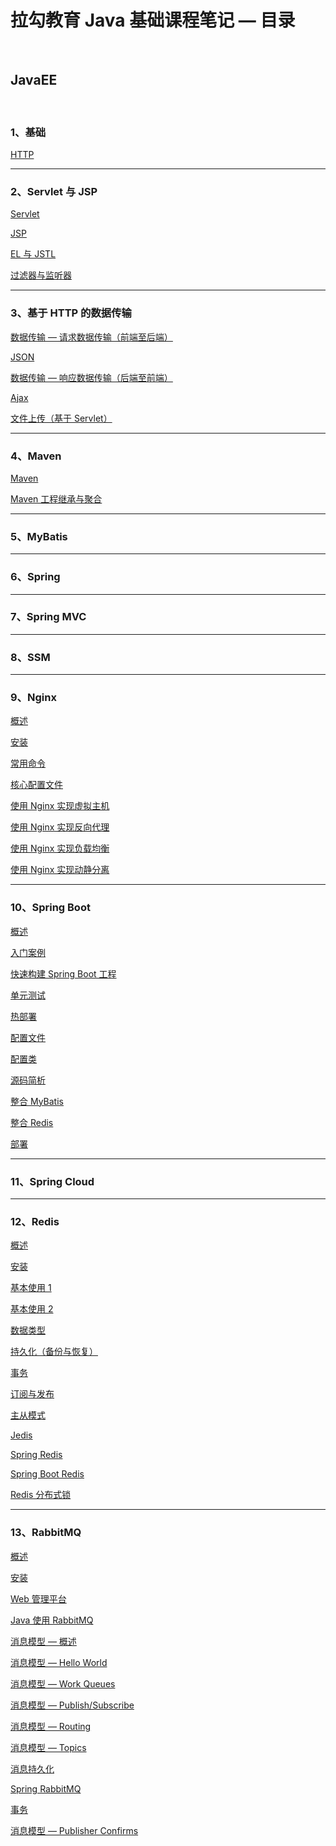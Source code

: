 # 拉勾教育 Java 基础课程笔记 — 目录

<br/>

## JavaEE

<br/>

### 1、基础

[HTTP](https://yyscyber.github.io/java/lagou/basic/e56eeb71-e87e-4297-a13f-10ff303bb136)

---

### 2、Servlet 与 JSP

[Servlet](https://yyscyber.github.io/java/lagou/basic/6cc8ee8d-2538-4f91-a230-d5cf66efbe85)

[JSP](https://yyscyber.github.io/java/lagou/basic/124562b8-055e-4b18-ba17-f420d2e6334d)

[EL 与 JSTL](https://yyscyber.github.io/java/lagou/basic/093c21e9-3727-4feb-baa6-4ed47dc41632)

[过滤器与监听器](https://yyscyber.github.io/java/lagou/basic/3d73bb07-1663-45bc-b335-6fa188459086)

---

### 3、基于 HTTP 的数据传输

[数据传输 — 请求数据传输（前端至后端）](https://yyscyber.github.io/java/lagou/basic/5392656a-95dc-4e7f-8f76-1f5fa5cfe9ba)

[JSON](https://yyscyber.github.io/java/lagou/basic/5d869c0f-afb9-4e4b-9161-dd0527a2e73a)

[数据传输 — 响应数据传输（后端至前端）](https://yyscyber.github.io/java/lagou/basic/4baafe47-4fd3-420c-ab88-b644dacb67f7)

[Ajax](https://yyscyber.github.io/java/lagou/basic/08aa86d7-f333-446b-a0aa-27c892beb4cd)

[文件上传（基于 Servlet）](https://yyscyber.github.io/java/lagou/basic/259fe138-8668-4565-a8f6-d89a60bb02c3)

---

### 4、Maven

[Maven](d3de2bee-c079-4428-bd6c-2bf30ccda7ca)

[Maven 工程继承与聚合](9a86e811-cba1-4609-a3e5-ba290f1d39b9)

---

### 5、MyBatis

[](fe70f31b-cfcb-4740-a52b-7ba4e0ed5f6d)

---

### 6、Spring

---

### 7、Spring MVC

---

### 8、SSM

---

### 9、Nginx

[概述](https://yyscyber.github.io/java/lagou/basic/4588db3a-77fe-486b-9a36-3cd6f05f7e97)

[安装](https://yyscyber.github.io/java/lagou/basic/49fdb017-a01b-4a9c-ba74-850d6fdb24de)

[常用命令](https://yyscyber.github.io/java/lagou/basic/21bbe5ab-c2ed-4320-a881-b362ed7a659c)

[核心配置文件](https://yyscyber.github.io/java/lagou/basic/80d69cce-d3d9-4774-99c2-6b5a486b1858)

[使用 Nginx 实现虚拟主机](https://yyscyber.github.io/java/lagou/basic/dba285e9-3ba9-4470-acca-2010bfdf0b35)

[使用 Nginx 实现反向代理](https://yyscyber.github.io/java/lagou/basic/51ee99c1-7617-4dbd-91ec-973465b5911e)

[使用 Nginx 实现负载均衡](https://yyscyber.github.io/java/lagou/basic/0a03fc42-737d-4b67-99d3-9c5c9d26f391)

[使用 Nginx 实现动静分离](https://yyscyber.github.io/java/lagou/basic/7edeb283-7b65-4005-a495-b3f448658147)

---

### 10、Spring Boot

[概述](https://yyscyber.github.io/java/lagou/basic/028f76a0-6b24-4ff7-860a-38aa84bab40a)

[入门案例](https://yyscyber.github.io/java/lagou/basic/0d17c445-0a3b-4892-953f-b329e9a785ce)

[快速构建 Spring Boot 工程](https://yyscyber.github.io/java/lagou/basic/168c65b0-f8f6-4f12-b96c-9965c03b03a5)

[单元测试](https://yyscyber.github.io/java/lagou/basic/1846f3e7-4723-48c4-a16d-bf34da4cbc81)

[热部署](https://yyscyber.github.io/java/lagou/basic/d94ad409-f1dc-4628-a7b8-315eb81e36c9)

[配置文件](https://yyscyber.github.io/java/lagou/basic/ff2f1831-aadd-4c88-93c1-9fe6bcdc25f5)

[配置类](https://yyscyber.github.io/java/lagou/basic/1f6cbb3e-0e34-45c4-a9b4-ee59063ee646)

[源码简析](18bd23ff-90a7-4190-9644-e7f774127d50)

[整合 MyBatis](https://yyscyber.github.io/java/lagou/basic/47629440-0a69-4ee5-968f-34a533ad480a)

[整合 Redis]()

[部署](https://yyscyber.github.io/java/lagou/basic/4b68d603-7a6e-4102-b48f-bfe0d5464457)

---

### 11、Spring Cloud

---

### 12、Redis

[概述](https://yyscyber.github.io/java/lagou/basic/17bfbce3-6b93-4e29-a1ac-b50f9eca3bac)

[安装](https://yyscyber.github.io/java/lagou/basic/a343d1af-5de5-486b-8bec-b773e5c28c3c)

[基本使用 1](https://yyscyber.github.io/java/lagou/basic/90adf589-8ebc-44b8-a857-9cc6060a90bf)

[基本使用 2](https://yyscyber.github.io/java/lagou/basic/6faef8d1-f40a-45d6-aad5-5048d353a6c1)

[数据类型](https://yyscyber.github.io/java/lagou/basic/1e8774bc-eee3-4dc4-93ff-8697a42decad)

[持久化（备份与恢复）](https://yyscyber.github.io/java/lagou/basic/22c7ffef-16a2-4cb8-acca-3b1e2d0d8203)

[事务](https://yyscyber.github.io/java/lagou/basic/6c1b0fde-04b2-4aa5-a3d3-a41c1a5047a4)

[订阅与发布](https://yyscyber.github.io/java/lagou/basic/5e3316f1-86c2-4b39-8c6b-e3ea2f88c4be)

[主从模式](https://yyscyber.github.io/java/lagou/basic/57d93f5d-2f7b-4b5a-984f-b44be7808fd1)

[Jedis](https://yyscyber.github.io/java/lagou/basic/2b2f56c1-14b8-4148-803f-ace10c5c26cb)

[Spring Redis](https://yyscyber.github.io/java/lagou/basic/22777d6f-58f5-47ee-b8fe-9fd3eba16e12)

[Spring Boot Redis](https://yyscyber.github.io/java/lagou/basic/d5964dd8-23a6-4f5d-a7c0-c479c4f0d113)

[Redis 分布式锁](https://yyscyber.github.io/java/lagou/basic/26a205e2-a410-439b-9344-93f64e8fb478)

---

### 13、RabbitMQ

[概述](https://yyscyber.github.io/java/lagou/basic/1d723f7b-235a-4557-a2c7-e967a6e77152)

[安装](https://yyscyber.github.io/java/lagou/basic/b381e1fa-e1ba-45e8-bae6-84c795dd99a7)

[Web 管理平台](https://yyscyber.github.io/java/lagou/basic/d60f4a7e-403b-4924-aef5-9e6a894ae171)

[Java 使用 RabbitMQ](https://yyscyber.github.io/java/lagou/basic/97558ecf-c73d-432b-8d9d-040032e4ae8e)

[消息模型 — 概述](https://yyscyber.github.io/java/lagou/basic/4a75d9c2-4d9b-4d77-99e8-8003a4cdd81d)

[消息模型 — Hello World](https://yyscyber.github.io/java/lagou/basic/e82b8a20-8e6b-4b62-822c-5d7041d0e5a9)

[消息模型 — Work Queues](https://yyscyber.github.io/java/lagou/basic/36c1b71d-340e-4bdc-a365-a409f74b1ddf)

[消息模型 — Publish/Subscribe](https://yyscyber.github.io/java/lagou/basic/d71c3c63-82f0-4bf0-88c3-c475671daf0e)

[消息模型 — Routing]()

[消息模型 — Topics]()

[消息持久化](69f756a1-9b25-412c-acea-bf08ba10dc37)

[Spring RabbitMQ](1ebdc91c-ad62-482f-bab9-373eb4b7d151)

[事务](fc2f348b-b4d4-4d3b-a23f-6bf08e5dc9f7)

[消息模型 — Publisher Confirms]()